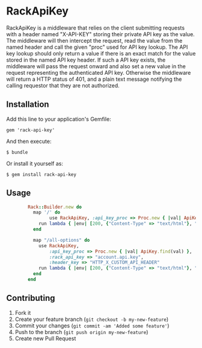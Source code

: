 # RackApiKey

RackApiKey is a middleware that relies on the client submitting requests
with a header named "X-API-KEY" storing their private API key as the value. 
The middleware will then intercept the request, read the value from the named 
header and call the given "proc" used for API key lookup. The API key lookup 
should only return a value if there is an exact match for the value stored in 
the named API key header. 
If such a API key exists, the middleware will pass the request onward and also 
set a new value in the request representing the authenticated API key. Otherwise
the middleware will return a HTTP status of 401, and a plain text message
notifying the calling requestor that they are not authorized.

## Installation

Add this line to your application's Gemfile:

    gem 'rack-api-key'

And then execute:

    $ bundle

Or install it yourself as:

    $ gem install rack-api-key

## Usage

```ruby
		Rack::Builder.new do
		  map '/' do 
				use RackApiKey, :api_key_proc => Proc.new { |val| ApiKey.find(val) }
		    run lambda { |env| [200, {"Content-Type" => "text/html"}, "Testing Middleware"] }
		  end

		  map "/all-options" do
		  	use RackApiKey, 
		  		:api_key_proc => Proc.new { |val| ApiKey.find(val) },
		  		:rack_api_key => "account.api.key",
		  		:header_key => "HTTP_X_CUSTOM_API_HEADER"
		    run lambda { |env| [200, {"Content-Type" => "text/html"}, "Testing Middleware"] }
		  end
		end
```

## Contributing

1. Fork it
2. Create your feature branch (`git checkout -b my-new-feature`)
3. Commit your changes (`git commit -am 'Added some feature'`)
4. Push to the branch (`git push origin my-new-feature`)
5. Create new Pull Request
